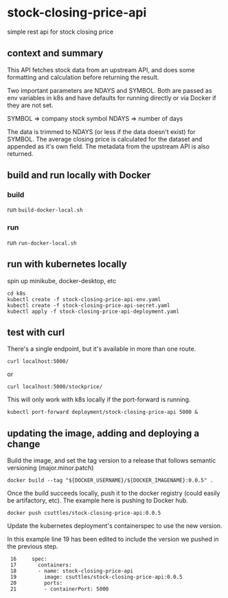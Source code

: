# stock-closing-price-api

simple rest api for stock closing price

## context and summary

This API fetches stock data from an upstream API, and does some formatting and calculation before returning the result.

Two important parameters are NDAYS and SYMBOL. Both are passed as env variables in k8s and have defaults for running directly or via Docker if they are not set.

SYMBOL => company stock symbol
NDAYS => number of days

The data is trimmed to NDAYS (or less if the data doesn't exist) for SYMBOL. The average closing price is calculated for the dataset and appended as it's own field.
The metadata from the upstream API is also returned.

## build and run locally with Docker

### build

run `build-docker-local.sh`

### run

run `run-docker-local.sh`

## run with kubernetes locally

spin up minikube, docker-desktop, etc

```
cd k8s
kubectl create -f stock-closing-price-api-env.yaml
kubectl create -f stock-closing-price-api-secret.yaml
kubectl apply -f stock-closing-price-api-deployment.yaml
```
## test with curl

There's a single endpoint, but it's available in more than one route.

```
curl localhost:5000/
```

or

```
curl localhost:5000/stockprice/
```

This will only work with k8s locally if the port-forward is running.

```
kubectl port-forward deployment/stock-closing-price-api 5000 &
```

## updating the image, adding and deploying a change

Build the image, and set the tag version to a release that follows semantic versioning (major.minor.patch)
```
docker build --tag "${DOCKER_USERNAME}/${DOCKER_IMAGENAME}:0.0.5" .
```

Once the build succeeds locally, push it to the docker registry (could easily be artifactory, etc).
The example here is pushing to Docker hub.
```
docker push csuttles/stock-closing-price-api:0.0.5
```

Update the kubernetes deployment's containerspec to use the new version.

In this example line 19 has been edited to include the version we pushed in the previous step.
```
 16     spec:
 17       containers:
 18       - name: stock-closing-price-api
 19         image: csuttles/stock-closing-price-api:0.0.5
 20         ports:
 21         - containerPort: 5000
```



